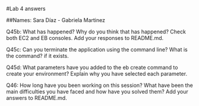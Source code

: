 #Lab 4 answers

##Names: Sara Díaz - Gabriela Martinez

Q45b: What has happened? Why do you think that has happened? Check both EC2 and EB consoles. Add your responses to README.md.

Q45c: Can you terminate the application using the command line? What is the command? if it exists.

Q45d: What parameters have you added to the eb create command to create your environment? Explain why you have selected each parameter.

Q46: How long have you been working on this session? What have been the main difficulties you have faced and how have you solved them? Add your answers to README.md.
